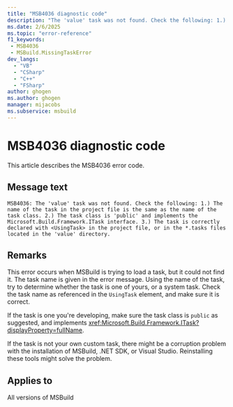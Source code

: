 ```yaml
---
title: "MSB4036 diagnostic code"
description: "The 'value' task was not found. Check the following: 1.) The name of the task in the project file is the same as the name of the task class. 2.) The task class is 'public' and implements the Microsoft.Build.Framework.ITask interface. 3.) The task is correctly declared with <UsingTask> in the project file, or in the *.tasks files located in the 'value' directory."
ms.date: 2/6/2025
ms.topic: "error-reference"
f1_keywords:
 - MSB4036
 - MSBuild.MissingTaskError
dev_langs:
  - "VB"
  - "CSharp"
  - "C++"
  - "FSharp"
author: ghogen
ms.author: ghogen
manager: mijacobs
ms.subservice: msbuild
---
```


# MSB4036 diagnostic code

<!-- :::ErrorDefinitionDescription::: -->
<!-- :::editable-content name="introDescription"::: -->
This article describes the MSB4036 error code.
<!-- :::editable-content-end::: -->

## Message text

```output
MSB4036: The 'value' task was not found. Check the following: 1.) The name of the task in the project file is the same as the name of the task class. 2.) The task class is 'public' and implements the Microsoft.Build.Framework.ITask interface. 3.) The task is correctly declared with <UsingTask> in the project file, or in the *.tasks files located in the 'value' directory.
```

<!-- :::editable-content name="postOutputDescription"::: -->
## Remarks

This error occurs when MSBuild is trying to load a task, but it could not find it. The task name is given in the error message. Using the name of the task, try to determine whether the task is one of yours, or a system task. Check the task name as referenced in the `UsingTask` element, and make sure it is correct.

If the task is one you're developing, make sure the task class is `public` as suggested, and implements <xref:Microsoft.Build.Framework.ITask?displayProperty=fullName>.

If the task is not your own custom task, there might be a corruption problem with the installation of MSBuild, .NET SDK, or Visual Studio. Reinstalling these tools might solve the problem.

<!-- :::editable-content-end::: -->
<!-- :::ErrorDefinitionDescription-end::: -->

## Applies to

All versions of MSBuild
